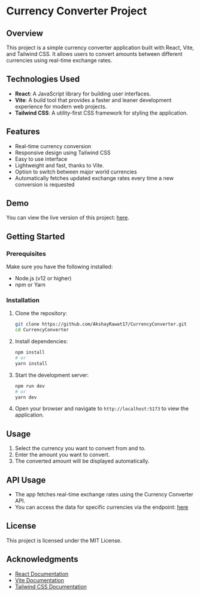 # Currency Converter Project

## Overview

This project is a simple currency converter application built with React, Vite, and Tailwind CSS. It allows users to convert amounts between different currencies using real-time exchange rates.

## Technologies Used

- **React**: A JavaScript library for building user interfaces.
- **Vite**: A build tool that provides a faster and leaner development experience for modern web projects.
- **Tailwind CSS**: A utility-first CSS framework for styling the application.

## Features

- Real-time currency conversion
- Responsive design using Tailwind CSS
- Easy to use interface
- Lightweight and fast, thanks to Vite.
- Option to switch between major world currencies
- Automatically fetches updated exchange rates every time a new conversion is requested

## Demo
You can view the live version of this project: [here](http://currency-converter-akshayrawat.netlify.app).

## Getting Started

### Prerequisites

Make sure you have the following installed:

- Node.js (v12 or higher)
- npm or Yarn

### Installation

1. Clone the repository:

   ```bash
   git clone https://github.com/AkshayRawat17/CurrencyConverter.git
   cd CurrencyConverter
   ```

2. Install dependencies:

   ```bash
   npm install
   # or
   yarn install
   ```

3. Start the development server:

   ```bash
   npm run dev
   # or
   yarn dev
   ```

4. Open your browser and navigate to `http://localhost:5173` to view the application.

## Usage

1. Select the currency you want to convert from and to.
2. Enter the amount you want to convert.
3. The converted amount will be displayed automatically.

## API Usage

- The app fetches real-time exchange rates using the Currency Converter API.
- You can access the data for specific currencies via the endpoint: [here](https://cdn.jsdelivr.net/npm/@fawazahmed0/currency-api@2024-03-06/v1/currencies/${currency}.json)

## License

This project is licensed under the MIT License.

## Acknowledgments

- [React Documentation](https://react.dev/learn/installation)
- [Vite Documentation](https://vitejs.dev/guide/)
- [Tailwind CSS Documentation](https://tailwindcss.com/docs/installation)

